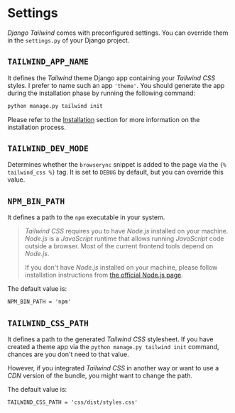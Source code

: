 # Settings

*Django Tailwind* comes with preconfigured settings.
You can override them in the `settings.py` of your Django project.

## `TAILWIND_APP_NAME`
It defines the *Tailwind* theme Django app containing your *Tailwind CSS* styles. I prefer to name such an app `'theme'`. You should generate the app during the installation phase by running the following command:
```html
python manage.py tailwind init
```
Please refer to the [Installation](installation.md) section for more information on the installation process.

## `TAILWIND_DEV_MODE`
Determines whether the `browserync` snippet is added to the page via the `{% tailwind_css %}` tag. It is set to `DEBUG` by default,
but you can override this value.

## `NPM_BIN_PATH`
It defines a path to the `npm` executable in your system.

> *Tailwind CSS* requires you to have *Node.js* installed on your machine.
> *Node.js* is a *JavaScript* runtime that allows running *JavaScript* code outside a browser. Most of the current frontend tools depend on *Node.js*.
>
> If you don't have *Node.js* installed on your machine, please follow installation instructions from [the official Node.js page](https://nodejs.org/).

The default value is:
```html
NPM_BIN_PATH = 'npm'
```

## `TAILWIND_CSS_PATH`
It defines a path to the generated *Tailwind CSS* stylesheet. If you have created a theme app via the `python manage.py tailwind init` command,
chances are you don't need to that value. 

However, if you integrated *Tailwind CSS* in another way or want to use a *CDN* version of the bundle, you might want to change the path.

The default value is:
```html
TAILWIND_CSS_PATH = 'css/dist/styles.css'
```
